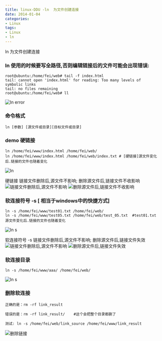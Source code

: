 ```yaml
---
title: linux-DDU -ln  为文件创建连接
date: 2014-01-04
categories: 
- Linux
tags:
- Linux
- ln
---
```

ln  为文件创建连接
<!-- more -->

### ln 使用的时候要写全路径,否则编辑链接后的文件可能会出现错误:

```
root@ubuntu:/home/fei/web# tail -f index.html 
tail: cannot open 'index.html' for reading: Too many levels of symbolic links
tail: no files remaining
root@ubuntu:/home/fei/web# ll
```

![ln error](/img/ubuntu/linux_command/linux_ln/error.png "ln error")

### 命令格式
```
ln [参数] [源文件或目录][目标文件或目录]
```

### demo 硬链接
```
ln /home/fei/www/index.html /home/fei/web/    
ln /home/fei/www/index.html /home/fei/web/index.txt # [硬链接]源文件变化后.链接的文件也随着变化
```

![ln](/img/ubuntu/linux_command/linux_ln/ln.png "ln")

硬链接
链接文件删除后,源文件不影响; 
删除源文件后,链接文件不收影响
![链接文件删除后,源文件不影响](/img/ubuntu/linux_command/linux_ln/ln_001.png "链接文件删除后,源文件不影响")
![删除源文件后,链接文件不收影响](/img/ubuntu/linux_command/linux_ln/ln_002.png "删除源文件后,链接文件不收影响")


### 软连接符号 -s   [ 相当于windows中的快捷方式]
```
ln -s /home/fei/www/test01.txt /home/fei/web/
ln -s /home/fei/www/test05.txt /home/fei/web/test_05.txt  #test01.txt 源文件变化后.链接的文件也随着变化
```

![ln s](/img/ubuntu/linux_command/linux_ln/ln_s.png "ln s 软连接符号")

软连接符号 -s
链接文件删除后,源文件不影响; 
删除源文件后,链接文件失效
![链接文件删除后,源文件不影响](/img/ubuntu/linux_command/linux_ln/ln_01.png "链接文件删除后,源文件不影响")
![删除源文件后,链接文件失效](/img/ubuntu/linux_command/linux_ln/ln_02.png "删除源文件后,链接文件失效")

### 软连接目录

```
ln -s /home/fei/www/aaa/ /home/fei/web/
```

![ln s](/img/ubuntu/linux_command/linux_ln/ln_s_dir.png "ln s 软连接符号")

### 删除软连接

```
正确的是：rm -rf link_result

错误的是：rm -rf link_result/    #这个会把整个目录都删了

测试: ln -s /home/fei/web/link_source /home/fei/www/link_result
```

![删除链接](/img/ubuntu/linux_command/linux_ln/ln_del.gif "删除链接")



































































